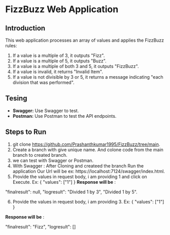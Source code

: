 # FizzBuzz Web Application

## Introduction

This web application processes an array of values and applies the FizzBuzz rules:

1. If a value is a multiple of 3, it outputs "Fizz".
2. If a value is a multiple of 5, it outputs "Buzz".
3. If a value is a multiple of both 3 and 5, it outputs "FizzBuzz".
4. If a value is invalid, it returns "Invalid Item".
5. If a value is not divisible by 3 or 5, it returns a message indicating "each division that was performed".

## Tesing

- **Swagger:** Use Swagger to test.
- **Postman:** Use Postman to test the API endpoints.

## Steps to Run

1. git clone https://github.com/Prashanthkumar1995/FizzBuzz/tree/main.
2. Create a branch with give unique name. And colone code from the main branch to created branch.
3. we can test with Swagger or Postman.
4. With Swagger : After Cloning and createed the branch Run the application Our Url will be ex:  https://localhost:7124/swagger/index.html.
5. Provide the values in request body, i am providing 1 and click on Execute.
Ex: 
{
  "values": ["1"]
}
   **Response will be** : 	

 "finalresult": null,
    "logresult": 
      "Divided 1 by 3",
      "Divided 1 by 5".

6. Provide the values in request body, i am providing 3.
Ex: 
{
  "values": ["1"]
}

**Response will be** : 	

"finalresult": "Fizz",
    "logresult": []
